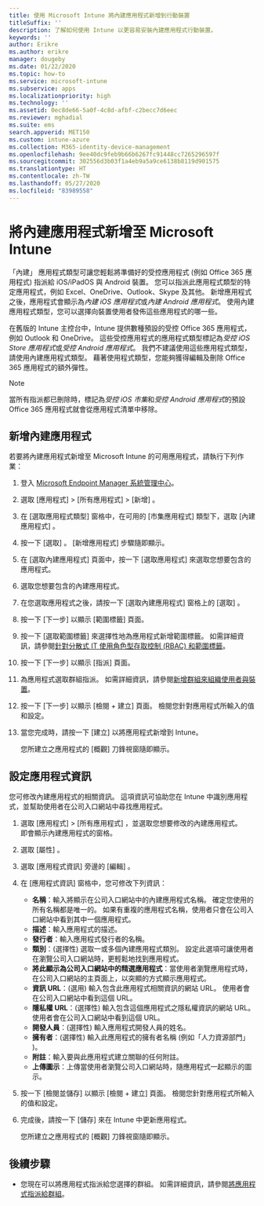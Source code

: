 ```yaml
---
title: 使用 Microsoft Intune 將內建應用程式新增到行動裝置
titleSuffix: ''
description: 了解如何使用 Intune 以更容易安裝內建應用程式行動裝置。
keywords: ''
author: Erikre
ms.author: erikre
manager: dougeby
ms.date: 01/22/2020
ms.topic: how-to
ms.service: microsoft-intune
ms.subservice: apps
ms.localizationpriority: high
ms.technology: ''
ms.assetid: 0ec8de66-5a0f-4c8d-afbf-c2becc7d6eec
ms.reviewer: mghadial
ms.suite: ems
search.appverid: MET150
ms.custom: intune-azure
ms.collection: M365-identity-device-management
ms.openlocfilehash: 9ee40dc9feb9b66b6267fc91448cc7265296597f
ms.sourcegitcommit: 302556d3b03f1a4eb9a5a9ce6138b8119d901575
ms.translationtype: HT
ms.contentlocale: zh-TW
ms.lasthandoff: 05/27/2020
ms.locfileid: "83989558"
---
```

# <a name="add-built-in-apps-to-microsoft-intune"></a>將內建應用程式新增至 Microsoft Intune

「內建」  應用程式類型可讓您輕鬆將準備好的受控應用程式 (例如 Office 365 應用程式) 指派給 iOS/iPadOS 與 Android 裝置。 您可以指派此應用程式類型的特定應用程式，例如 Excel、OneDrive、Outlook、Skype 及其他。 新增應用程式之後，應用程式會顯示為*內建 iOS 應用程式*或*內建 Android 應用程式*。 使用內建應用程式類型，您可以選擇向裝置使用者發佈這些應用程式的哪一些。

在舊版的 Intune 主控台中，Intune 提供數種預設的受控 Office 365 應用程式，例如 Outlook 和 OneDrive。 這些受控應用程式的應用程式類型標記為*受控 iOS Store 應用程式*或*受控 Android 應用程式*。 我們不建議使用這些應用程式類型，請使用內建應用程式類型。 藉著使用程式類型，您能夠獲得編輯及刪除 Office 365 應用程式的額外彈性。

>[!NOTE]
>當所有指派都已刪除時，標記為*受控 iOS 市集*和*受控 Android 應用程式*的預設 Office 365 應用程式就會從應用程式清單中移除。

## <a name="add-a-built-in-app"></a>新增內建應用程式

若要將內建應用程式新增至 Microsoft Intune 的可用應用程式，請執行下列作業：
1. 登入 [Microsoft Endpoint Manager 系統管理中心](https://go.microsoft.com/fwlink/?linkid=2109431)。
2. 選取 [應用程式]   > [所有應用程式]   > [新增]  。
3. 在 [選取應用程式類型]  窗格中，在可用的 [市集應用程式]  類型下，選取 [內建應用程式]  。
4. 按一下 [選取]  。 [新增應用程式]  步驟隨即顯示。
5. 在 [選取內建應用程式]  頁面中，按一下 [選取應用程式]  來選取您想要包含的應用程式。
6. 選取您想要包含的內建應用程式。 
7. 在您選取應用程式之後，請按一下 [選取內建應用程式]  窗格上的 [選取]  。
8. 按一下 [下一步]  以顯示 [範圍標籤]  頁面。
9. 按一下 [選取範圍標籤]  來選擇性地為應用程式新增範圍標籤。 如需詳細資訊，請參閱[針對分散式 IT 使用角色型存取控制 (RBAC) 和範圍標籤](../fundamentals/scope-tags.md)。
10. 按一下 [下一步]  以顯示 [指派]  頁面。
11. 為應用程式選取群組指派。 如需詳細資訊，請參閱[新增群組來組織使用者與裝置](../fundamentals/groups-add.md)。 
12. 按一下 [下一步]  以顯示 [檢閱 + 建立]  頁面。 檢閱您針對應用程式所輸入的值和設定。
13. 當您完成時，請按一下 [建立]  以將應用程式新增到 Intune。

    您所建立之應用程式的 [概觀]  刀鋒視窗隨即顯示。

## <a name="configure-app-information"></a>設定應用程式資訊

您可修改內建應用程式的相關資訊。 這項資訊可協助您在 Intune 中識別應用程式，並幫助使用者在公司入口網站中尋找應用程式。
1. 選取 [應用程式]   > [所有應用程式]  ，並選取您想要修改的內建應用程式。  
   即會顯示內建應用程式的窗格。
2. 選取 [屬性]  。
3. 選取 [應用程式資訊]  旁邊的 [編輯]  。
4. 在 [應用程式資訊]  窗格中，您可修改下列資訊：
    - **名稱**：輸入將顯示在公司入口網站中的內建應用程式名稱。 確定您使用的所有名稱都是唯一的。 如果有重複的應用程式名稱，使用者只會在公司入口網站中看到其中一個應用程式。
    - **描述**：輸入應用程式的描述。 
    - **發行者**：輸入應用程式發行者的名稱。
    - **類別**：(選擇性) 選取一或多個內建應用程式類別。 設定此選項可讓使用者在瀏覽公司入口網站時，更輕鬆地找到應用程式。
    - **將此顯示為公司入口網站中的精選應用程式**：當使用者瀏覽應用程式時，在公司入口網站的主頁面上，以突顯的方式顯示應用程式。
    - **資訊 URL**：(選用) 輸入包含此應用程式相關資訊的網站 URL。 使用者會在公司入口網站中看到這個 URL。
    - **隱私權 URL**：(選擇性) 輸入包含這個應用程式之隱私權資訊的網站 URL。 使用者會在公司入口網站中看到這個 URL。
    - **開發人員**：(選擇性) 輸入應用程式開發人員的姓名。
    - **擁有者**：(選擇性) 輸入此應用程式的擁有者名稱 (例如「人力資源部門」  )。
    - **附註**：輸入要與此應用程式建立關聯的任何附註。
    - **上傳圖示**：上傳當使用者瀏覽公司入口網站時，隨應用程式一起顯示的圖示。
5. 按一下 [檢閱並儲存]  以顯示 [檢閱 + 建立]  頁面。 檢閱您針對應用程式所輸入的值和設定。
13. 完成後，請按一下 [儲存]  來在 Intune 中更新應用程式。

    您所建立之應用程式的 [概觀]  刀鋒視窗隨即顯示。

## <a name="next-steps"></a>後續步驟

- 您現在可以將應用程式指派給您選擇的群組。 如需詳細資訊，請參閱[將應用程式指派給群組](apps-deploy.md)。
